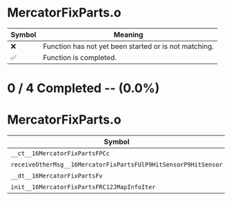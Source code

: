 # MercatorFixParts.o
| Symbol | Meaning 
| ------------- | ------------- 
| :x: | Function has not yet been started or is not matching. 
| :white_check_mark: | Function is completed. 


# 0 / 4 Completed -- (0.0%)
# MercatorFixParts.o
| Symbol | Decompiled? |
| ------------- | ------------- |
| `__ct__16MercatorFixPartsFPCc` | :x: |
| `receiveOtherMsg__16MercatorFixPartsFUlP9HitSensorP9HitSensor` | :x: |
| `__dt__16MercatorFixPartsFv` | :x: |
| `init__16MercatorFixPartsFRC12JMapInfoIter` | :x: |
